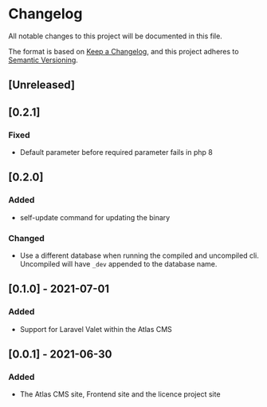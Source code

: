 # Changelog
All notable changes to this project will be documented in this file.

The format is based on [Keep a Changelog](https://keepachangelog.com/en/1.0.0/),
and this project adheres to [Semantic Versioning](https://semver.org/spec/v2.0.0.html).

## [Unreleased]

## [0.2.1]

### Fixed
- Default parameter before required parameter fails in php 8

## [0.2.0]

### Added
- self-update command for updating the binary

### Changed
- Use a different database when running the compiled and uncompiled cli. Uncompiled will have `_dev` appended to the database name.

## [0.1.0] - 2021-07-01

### Added
- Support for Laravel Valet within the Atlas CMS

## [0.0.1] - 2021-06-30

### Added
- The Atlas CMS site, Frontend site and the licence project site












